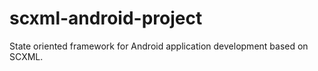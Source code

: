 # scxml-android-project
State oriented framework for Android application development based on SCXML.
